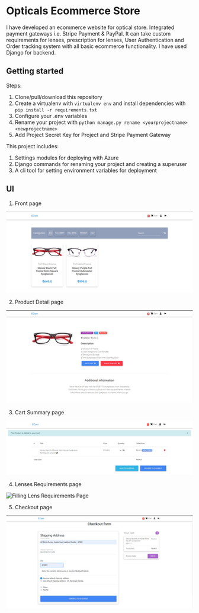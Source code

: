 # Opticals Ecommerce Store

I have developed an ecommerce website for optical store. Integrated payment gateways i.e. Stripe Payment & PayPal. It can take custom requirements for lenses, prescription for lenses, User Authentication and Order tracking system with all basic ecommerce functionality. I have used Django for backend.

## Getting started

Steps:

1. Clone/pull/download this repository
2. Create a virtualenv with `virtualenv env` and install dependencies with `pip install -r requirements.txt`
3. Configure your .env variables
4. Rename your project with `python manage.py rename <yourprojectname> <newprojectname>`
5. Add Project Secret Key for Project and Stripe Payment Gateway

This project includes:

1. Settings modules for deploying with Azure
2. Django commands for renaming your project and creating a superuser
3. A cli tool for setting environment variables for deployment


## UI

1. Front page
<img src="ui_images\\frontpage.jpeg" alt="Front Page">

2. Product Detail page
<img src="ui_images\\detailview.jpeg" alt="Product Detail Page">

3. Cart Summary page
<img src="ui_images\\cart_summary.jpeg" alt="Car Summary Page">

4. Lenses Requirements page
<img src="ui_images\\lens_requirements.jpeg" alt="Filling Lens Requirements Page">

5. Checkout page
<img src="ui_images\\checkout.jpeg" alt="Checkout Page">
